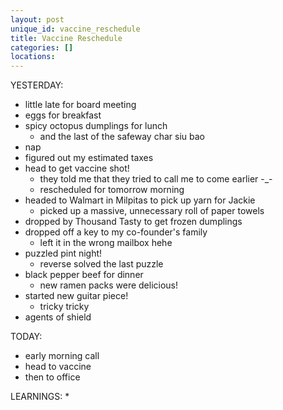 ```yaml
---
layout: post
unique_id: vaccine_reschedule
title: Vaccine Reschedule
categories: []
locations: 
---
```


YESTERDAY:
* little late for board meeting
* eggs for breakfast
* spicy octopus dumplings for lunch
  * and the last of the safeway char siu bao
* nap
* figured out my estimated taxes
* head to get vaccine shot!
  * they told me that they tried to call me to come earlier -_-
  * rescheduled for tomorrow morning
* headed to Walmart in Milpitas to pick up yarn for Jackie
  * picked up a massive, unnecessary roll of paper towels
* dropped by Thousand Tasty to get frozen dumplings
* dropped off a key to my co-founder's family
  * left it in the wrong mailbox hehe
* puzzled pint night!
  * reverse solved the last puzzle
* black pepper beef for dinner
  * new ramen packs were delicious!
* started new guitar piece!
  * tricky tricky
* agents of shield

TODAY:
* early morning call
* head to vaccine
* then to office

LEARNINGS:
* 
